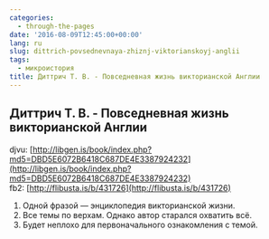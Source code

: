 ```yaml
---
categories:
  - through-the-pages
date: '2016-08-09T12:45:00+00:00'
lang: ru
slug: dittrich-povsednevnaya-zhiznj-viktorianskoyj-anglii
tags:
  - микроистория
title: Диттрич Т. В. - Повседневная жизнь викторианской Англии
---
```





## Диттрич Т. В. - Повседневная жизнь викторианской Англии

djvu: [http://libgen.is/book/index.php?md5=DBD5E6072B6418C687DE4E3387924232](http://libgen.is/book/index.php?md5=DBD5E6072B6418C687DE4E3387924232)  
fb2: [http://flibusta.is/b/431726](http://flibusta.is/b/431726)  

1.  Одной фразой — энциклопедия викторианской жизни.
2.  Все темы по верхам. Однако автор старался охватить всё.
3.  Будет неплохо для первоначального ознакомления с темой.
